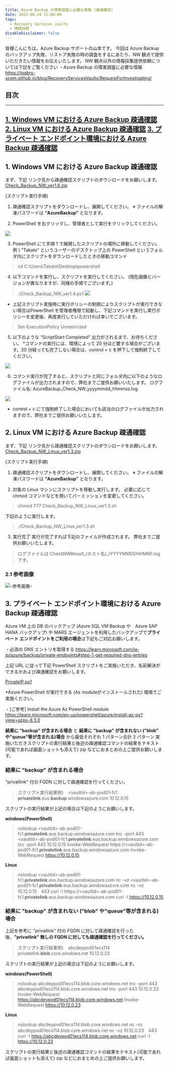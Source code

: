 ```yaml
---
title: Azure Backup の障害調査に必要な情報 (疎通確認)
date: 2022-06-24 12:00:00
tags:
  - Recovery Services vaults
  - 情報採取
disableDisclaimer: false
---
```


<!-- more -->
皆様こんにちは。Azure Backup サポートの山本です。
今回は Azure Backup のバックアップ失敗、リストア失敗の時の調査をするにあたり、NW 観点で提供いただきたい情報をお伝えいたします。
NW 観点以外の情報採集提供依頼については下記をご覧ください
・Azure Backup の障害調査に必要な情報
https://jpabrs-scem.github.io/blog/RecoveryServicesVaults/RequestForInvestigating/

## 目次
-----------------------------------------------------------
[1. Windows VM における Azure Backup 疎通確認](#1)
[2. Linux VM における Azure Backup 疎通確認](#2)
[3. プライベート エンドポイント環境における Azure Backup 疎通確認](#3)
-----------------------------------------------------------


## 1. Windows VM における Azure Backup 疎通確認<a id="1"></a>
まず、下記 リンク先から疎通確認スクリプトのダウンロードをお願いします。
[Check_Backup_NW_ver1.6.zip](https://github.com/jpabrs-scem/blog/files/9391344/Check_Backup_NW_ver1.6.zip)
 

(スクリプト実行手順)
1. 疎通確認スクリプトをダウンロードし、展開してください。
※ ファイルの解凍パスワードは **“AzureBackup”** となります。
 
2. PowerShell を右クリックし、管理者として実行をクリックしてください。

 ![](https://user-images.githubusercontent.com/71251920/175529513-5196c393-be7b-439e-aba3-063969d1ce26.png)

3. PowerShell にて手順 1 で展開したスクリプトの場所に移動してください。
例 ) "Takato" というユーザーのデスクトップ上の PowerShell というフォルダ内にスクリプトをダウンロードしたときの移動コマンド
>cd C:\Users\Takato\Desktop\powershell
 
4. 以下コマンドを実行し、スクリプトを実行してください。
(現在画像とバージョンが異なりますが、同様の手順でございます。)
>.\Check_Backup_NW_ver1.4.ps1
![](https://user-images.githubusercontent.com/71251920/175529518-afd3ab91-e450-42b9-b7b6-310c6633cca1.png)
* 上記スクリプト実施時に実行ポリシーの制限によりスクリプトが実行できない場合はPowerShell を管理者権限で起動し、下記コマンドを実行し実行ポリシーを変更後、再度実行していただければ幸いでございます。
>Set-ExecutionPolicy Unrestricted
 
5. 以下のような “ScriptStart Completed” 出力がされるまで、お待ちください。
*コマンドの実行には、環境によって 20 分ほど要する場合がございます。20 分経っても完了しない場合は、control + c を押下して強制終了してください。

![](https://user-images.githubusercontent.com/71251920/175529520-b67e7eab-baef-4036-8c89-64ec9a86e40b.gif)
 
6. コマンド実行が完了すると、スクリプトと同じフォルダ内に以下のようなログファイルが出力されますので、弊社までご提供お願いいたします。
ログファイル名: AzureBackup_Check_NW_yyyymmdd_hhmmss.log

![](https://user-images.githubusercontent.com/71251920/175529523-b5004d01-f4cd-4879-9c48-b9de17a8c477.jpg)
* control + c にて強制終了した場合においても該当のログファイルが出力されますので、弊社までご提供お願いいたします。


## 2. Linux VM における Azure Backup 疎通確認<a id="2"></a>

まず、下記 リンク先から疎通確認スクリプトのダウンロードをお願いします。
[Check_Backup_NW_Linux_ver1.3.zip](https://github.com/jpabrs-scem/blog/files/9387864/Check_Backup_NW_Linux_ver1.3.zip)

(スクリプト実行手順)
1. 疎通確認スクリプトをダウンロードし、展開してください。
※ ファイルの解凍パスワードは **“AzureBackup”** となります。

2. 対象の Linux マシンにスクリプトを移動し実行します。
必要に応じて chmod コマンドなどを用いてパーミッションを変更してください。
>chmod 777 Check_Backup_NW_Linux_ver1.3.sh 

下記のように実行します。
>./Check_Backup_NW_Linux_ver1.3.sh

3. 実行完了
実行が完了すれば下記のファイルが作成されます。
弊社までご提供お願いいたします。
>ログファイルは CheckNWResult_(ホスト名)_(YYYYMMDDHHMM).log です。

### 2.1 参考画像
![-参考画像-](https://user-images.githubusercontent.com/71251920/185762249-d5dbed3c-9bce-409e-8a88-a5b43a52fe95.png)


## 3. プライベート エンドポイント環境における Azure Backup 疎通確認<a id="3"></a>
 Azure VM 上の DB のバックアップ (Azure  SQL VM Backup や　Azure SAP HANA バックアップ) や MARS エージェントを利用したバックアップで**プライベート エンドポイントをご利用の場合**は下記もご対応お願いします。

・必須の DNS エントリを取得する
https://learn.microsoft.com/ja-jp/azure/backup/private-endpoints#step-1-get-required-dns-entries

上記 URL に従って下記  PowerShell スクリプトをご実施いただき、名前解決ができるかおよび疎通確認をお願いします。

[PrivateIP.ps1](https://download.microsoft.com/download/1/2/6/126a410b-0e06-45ed-b2df-84f353034fa1/PrivateIP.ps1)

\*Azure PowerShell が実行できる (Az moduleがインストールされた) 環境でご実施ください。

・[ご参考] Install the Azure Az PowerShell module
https://learn.microsoft.com/en-us/powershell/azure/install-az-ps?view=azps-8.3.0


**結果に "backup" が含まれる場合** と **結果に "backup" が含まれない ("blob" や"queue"等が含まれる)場合** から最低それぞれ 1 パターン合計 2 パターン 実施いただきスクリプトの実行結果と後述の疎通確認コマンドの結果をテキスト(可能であれば画面ショットも添えて) zip などにおまとめの上ご提供お願いします。


### 結果に "backup" が含まれる場合
"privatlink" 付の FQDN に対して疎通確認を行ってください。

>スクリプト実行結果例)
` ` \<vaultId>-ab-pod01-fc1      **privatelink**.eus.**backup**.windowsazure.com     10.12.0.15

スクリプトの実行結果が上記の場合は下記のようにお願いします。

**windows(PowerShell)**
> nslookup \<vaultId>-ab-pod01-fc1.**privatelink**.eus.backup.windowsazure.com
> tnc -port 443 \<vaultId>-ab-pod01-fc1.**privatelink**.eus.backup.windowsazure.com
> tnc -port 443 10.12.0.15
>Invoke-WebRequest https://\<vaultId>-ab-pod01-fc1.**privatelink**.eus.backup.windowsazure.com
>Invoke-WebRequest https://10.12.0.15

**Linux**
> nslookup \<vaultId>-ab-pod01-fc1.**privatelink**.eus.backup.windowsazure.com
> nc -vz \<vaultId>-ab-pod01-fc1.**privatelink**.eus.backup.windowsazure.com
> nc -vz  10.12.0.15　443
> curl -I https://\<vaultId>-ab-pod01-fc1.**privatelink**.eus.backup.windowsazure.com
> curl -I https://10.12.0.15 

### 結果に "backup" が含まれない ("blob" や"queue"等が含まれる) 場合
上記を参考に "privatlink" 付の FQDN に対して疎通確認を行った後、**"privatlink" 無しの FQDN に対しても疎通確認を行ってください。**

>スクリプト実行結果例)
` ` abcdeypod01ecs114       privatelink.**blob**.core.windows.net     10.12.0.23

スクリプトの実行結果が上記の場合は下記のようにお願いします。

**windows(PowerShell)**
> nslookup abcdeypod01ecs114.blob.core.windows.net
> tnc -port 443 abcdeypod01ecs114.blob.core.windows.net
> tnc -port 443 10.12.0.23
>Invoke-WebRequest https://abcdeypod01ecs114.blob.core.windows.net
>Invoke-WebRequest https://10.12.0.23

**Linux**
> nslookup abcdeypod01ecs114.blob.core.windows.net
> nc -vz abcdeypod01ecs114.blob.core.windows.net
> nc -vz  10.12.0.23　443
> curl -I https://abcdeypod01ecs114.blob.core.windows.net
> curl -I https://10.12.0.23

スクリプトの実行結果と後述の疎通確認コマンドの結果をテキスト(可能であれば画面ショットも添えて) zip  などにおまとめの上ご提供お願いします。